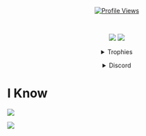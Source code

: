 <a href="https://github.com/Kobley">
  <p align="center">
    <img src="https://komarev.com/ghpvc/?username=ThatError404" alt="Profile Views">
    <br>
  </p>
</a>

<br />

<p align="center">
  <img src="https://github-readme-stats.vercel.app/api/top-langs/?username=ThatError404&show_icons=true&theme=dark" /> 
  <img src="https://github-readme-stats.vercel.app/api/?username=ThatError404&title_color=4F8CC9&text_color=9f9f9f&show_icons=true&bg_color=00000000&hide_border=true&icon_color=4F8CC9&hide_title=true&count_private=true" />
</p>

<details align="center">
  <summary>Trophies</summary>
  <img src="https://github-profile-trophy.vercel.app/?username=ThatError404&theme=nord&margin-w=15&margin-h=1&column=6" />
</details>
<p align="center">
  <details align="center">
    <summary>Discord</summary>
    <img src="[https://discord.c99.nl/widget/theme-1/862491763377569823.png](https://discord.c99.nl/widget/theme-2/760246873684050011.png)" />
  </details>
</p>

<h1>I Know</h1>

<img src="https://readme-typing-svg.herokuapp.com?size=38&duration=2000&color=ffffff&lines=python;javascript;lua;html">
<p><img align="center" src="https://raw.githubusercontent.com/catppuccin/catppuccin/main/assets/footers/gray0_ctp_on_line.svg"/></p>
